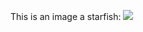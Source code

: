 This is an image a starfish:
![](https://github.com/AdvaithRavishankar/cse15l-lab-reports/blob/main/starfish.png)
